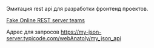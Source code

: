 Эмитация rest api для разработки фронтенд проектов.

[Fake Online REST server teams](https://my-json-server.typicode.com/)

Адрес для запросов https://my-json-server.typicode.com/webAnatoly/my_json_api
